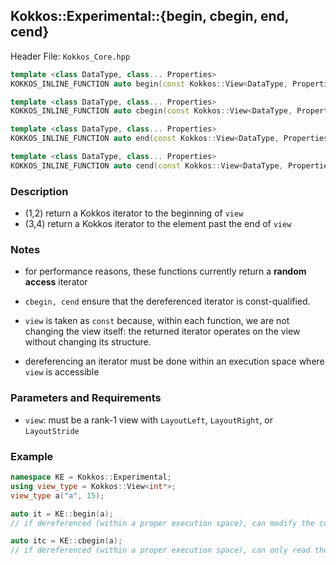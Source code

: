 
## Kokkos::Experimental::{begin, cbegin, end, cend}

Header File: `Kokkos_Core.hpp`

```cpp
template <class DataType, class... Properties>
KOKKOS_INLINE_FUNCTION auto begin(const Kokkos::View<DataType, Properties...>& view);  (1)

template <class DataType, class... Properties>
KOKKOS_INLINE_FUNCTION auto cbegin(const Kokkos::View<DataType, Properties...>& view); (2)

template <class DataType, class... Properties>
KOKKOS_INLINE_FUNCTION auto end(const Kokkos::View<DataType, Properties...>& view);    (3)

template <class DataType, class... Properties>
KOKKOS_INLINE_FUNCTION auto cend(const Kokkos::View<DataType, Properties...>& view);   (4)
```

### Description

- (1,2) return a Kokkos iterator to the beginning of `view`
- (3,4) return a Kokkos iterator to the element past the end of `view`

### Notes
- for performance reasons, these functions currently return a **random access** iterator

- `cbegin, cend` ensure that the dereferenced iterator is const-qualified.

- `view` is taken as `const` because, within each function, we are not changing the view itself: the returned iterator operates on the view without changing its structure.

- dereferencing an iterator must be done within an execution space where `view` is accessible

### Parameters and Requirements

- `view`: must be a rank-1 view with `LayoutLeft`, `LayoutRight`, or `LayoutStride`

### Example
```cpp
namespace KE = Kokkos::Experimental;
using view_type = Kokkos::View<int*>;
view_type a("a", 15);

auto it = KE::begin(a);
// if dereferenced (within a proper execution space), can modify the content of `a`

auto itc = KE::cbegin(a);
// if dereferenced (within a proper execution space), can only read the content of `a`
```

